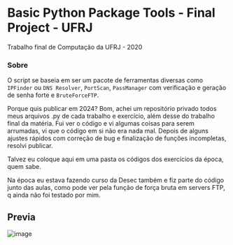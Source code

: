 # Basic Python Package Tools - Final Project - UFRJ
Trabalho final de Computação da UFRJ - 2020

### Sobre
O script se baseia em ser um pacote de ferramentas diversas como `IPFinder` ou `DNS Resolver`, `PortScan`, `PassManager` com verificação e geração de senha forte e `BruteForceFTP`.

Porque quis publicar em 2024?
Bom, achei um repositório privado todos meus arquivos .py de cada trabalho e exercício, além desse do trabalho final da matéria. Fui ver o código e vi algumas coisas para serem arrumadas, vi que o código em si não era nada mal. Depois de alguns ajustes rápidos com correção de bug e finalização de funções incompletas, resolvi publicar.

Talvez eu coloque aqui em uma pasta os códigos dos exercícios da época, quem sabe.

Na época eu estava fazendo curso da Desec também e fiz parte do código junto das aulas, como pode ver pela função de força bruta em servers FTP, q ainda não foi testado por mim.

## Previa
![image](https://github.com/matheuslaidler/PyckageTools-UFRJ/assets/76860503/7aa16337-e05c-4393-995b-4ced9aa8f8ad)
